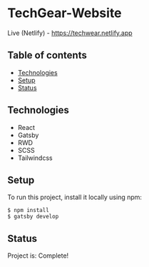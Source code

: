# TechGear-Website
Live (Netlify) - https://techwear.netlify.app

## Table of contents
* [Technologies](#technologies)
* [Setup](#setup)
* [Status](#status)

## Technologies
* React
* Gatsby
* RWD
* SCSS
* Tailwindcss

## Setup

To run this project, install it locally using npm:

```
$ npm install
$ gatsby develop
```

## Status
Project is: Complete!
